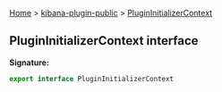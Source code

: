 [Home](./index) &gt; [kibana-plugin-public](./kibana-plugin-public.md) &gt; [PluginInitializerContext](./kibana-plugin-public.plugininitializercontext.md)

## PluginInitializerContext interface

<b>Signature:</b>

```typescript
export interface PluginInitializerContext 
```
